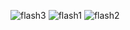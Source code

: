 
![flash3](https://user-images.githubusercontent.com/90286703/146645307-74608d70-8356-46de-b19d-08b83debd1a7.png)
![flash1](https://user-images.githubusercontent.com/90286703/146645308-a19dd185-8cc2-478a-acf1-957ddee9535c.png)
![flash2](https://user-images.githubusercontent.com/90286703/146645309-fabc24d0-5375-4faa-85f0-016a92b9f563.png)
